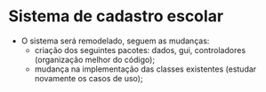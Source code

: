 # Sistema de cadastro escolar
- O sistema será remodelado, seguem as mudanças:
  - criação dos seguintes pacotes: dados, gui, controladores (organização melhor do código);
  - mudança na implementação das classes existentes (estudar novamente os casos de uso);
